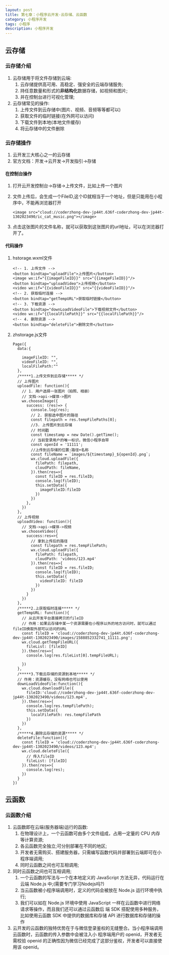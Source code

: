 ```yaml
---
layout: post
title: 第七章：小程序云开发-云存储、云函数
category: 小程序开发
tags: 小程序
description: 小程序开发
--- 
```


## 云存储

### 云存储介绍
1. 云存储用于将文件存储到云端:
    1. 云存储提供高可用、高稳定、强安全的云端存储服务;
    2. 持任意数量和形式的**非结构化**数据存储，如视频和图片;
    3. 并在控制台进行可视化管理;
2. 云存储常见的操作:
    1. 上传文件到云存储中(图片、视频、音频等等都可以)
    2. 获取文件的临时链接(在外网可以访问)
    3. 下载文件到本地(本地文件缓存)
    4. 将云存储中的文件删除
 
### 云存储操作
1. 云开发三大核心之一的云存储
2. 官方文档：开发->云开发->开发指引->存储

#### 在控制台操作
1. 打开云开发控制台->存储->上传文件，比如上传一个图片
2. 文件上传后，会生成一个FileID,这个ID就相当于一个地址，但是只能用在小程序中，不能再浏览器打开
    
    ```
    <image src="cloud://coderzhong-dev-jp44t.636f-coderzhong-dev-jp44t-1302023490/ic_cat_music.png"></image>
    ```
3. 点击这张图片的文件名称，就可以获取到这张图片的url地址，可以在浏览器打开了。

#### 代码操作
1. hstorage.wxml文件
    
    ```
    <!-- 1. 上传文件 -->
    <button bindtap="uploadFile">上传图片</button>
    <image wx:if="{{imageFileID}}" src="{{imageFileID}}"/>
    <button bindtap="uploadVideo">上传视频</button>
    <video wx:if="{{videoFileID}}" src="{{videoFileID}}"/>
    <!-- 2. 获取临时连接 -->
    <button bindtap="getTempURL">获取临时链接</button>
    <!-- 3. 下载资源 -->
    <button bindtap="downLoadVideoFile">下载视频文件</button>
    <video wx:if="{{localFilePath}}" src="{{localFilePath}}"/>
    <!-- 4. 删除资源 -->
    <button bindtap="deleteFile">删除文件</button>
    ```
2. zhstorage.js文件
    
    ```
    Page({
      data:{
    
        imageFileID: "",
        videoFileID: "",
        localFilePath:""
      },
      /*****1.上传文件到云存储***** */
      // 上传图片
      uploadFile: function(){
        // 1. 用户选择一张图片（拍照、相册）
        // 文档->api->媒体->图片
        wx.chooseImage({
          success: (res)=> {
            console.log(res);
            // 2. 获取选中图片的路径
            const filepath = res.tempFilePaths[0];
            //3. 上传图片到云存储
            // 时间戳
            const timestamp = new Date().getTime();
            // 当前登录用户的唯一标识，微信小程序自带
            const openId = '11111';
            //上传到云存储的位置:路径+名称
            const fileName = `images/${timestamp}_${openId}.png`;
            wx.cloud.uploadFile({
              filePath: filepath,
              cloudPath: fileName,
            }).then(res=>{
              const fileID = res.fileID;
              console.log(fileID);
              this.setData({
                imageFileID:fileID
              })
            })
          },
        })
      },
      // 上传视频
      uploadVideo: function(){
        // 文档->api->媒体->视频
        wx.chooseVideo({
          success:res=>{
            // 拿到上传后的路径
            const filepath = res.tempFilePath;
            wx.cloud.uploadFile({
              filePath: filepath,
              cloudPath: 'videos/123.mp4'
            }).then(res=>{
              const fileID = res.fileID;
              console.log(fileID);
              this.setData({
                videoFileID: fileID
              })
            })
          }
        })
      },
      /*****2.上获取临时连接***** */
      getTempURL: function(){
        // 从云开发平台直接拷贝的fileID
        // 作用：如果云存储中某一个资源需要在小程序以外的地方访问时，就可以通过fileID换取外部可以访问的URL
        const fileID = 'cloud://coderzhong-dev-jp44t.636f-coderzhong-dev-jp44t-1302023490/images/1588852332741_11111.png';
        wx.cloud.getTempFileURL({
          fileList: [fileID]
        }).then(res=>{
          console.log(res.fileList[0].tempFileURL);
    
        })
      },
      /*****3.下载云存储的资源到本地***** */
      // 作用：资源缓存，没有网络也可以使用
      downLoadVideoFile:function(){
        wx.cloud.downloadFile({
          fileID:'cloud://coderzhong-dev-jp44t.636f-coderzhong-dev-jp44t-1302023490/videos/123.mp4',
        }).then(res=>{
          console.log(res.tempFilePath);
          this.setData({
            localFilePath: res.tempFilePath
          })
        })
      },
      /*****4.删除云存储的资源***** */
      deleteFile:function(){
        const fileID = 'cloud://coderzhong-dev-jp44t.636f-coderzhong-dev-jp44t-1302023490/videos/123.mp4';
        wx.cloud.deleteFile({
          // 传入fileID
          fileList: [fileID]
        }).then(res=>{
          console.log(res);
        })
      }
    })
    ```

## 云函数
### 云函数介绍 
1. 云函数即在云端(服务器端)运行的函数:
    1. 在物理设计上，一个云函数可由多个文件组成，占用一定量的 CPU 内存等计算资源;
    2. 各云函数完全独立;可分别部署在不同的地区;
    3. 开发者无需购买、搭建服务器，只需编写函数代码并部署到云端即可在小程序端调用;
    4. 同时云函数之间也可互相调用;
2. 同时云函数之间也可互相调用;
    1. 一个云函数的写法与一个在本地定义的 JavaScript 方法无异，代码运行在云端 Node.js 中;(需要专门学习Nodejs吗?)
    2. 当云函数被小程序端调用时，定义的代码会被放在 Node.js 运行环境中执行;
    3. 我们可以如在 Node.js 环境中使用 JavaScript 一样在云函数中进行网络请求等操作，而且我们还可以通过云函数后 端 SDK 搭配使用多种服务，比如使用云函数 SDK 中提供的数据库和存储 API 进行数据库和存储的操作
3. 云开发的云函数的独特优势在于与微信登录鉴权的无缝整合。当小程序端调用云函数时，云函数的传入参数中会被注入小 程序端用户的 openid，开发者无需校验 openid 的正确性因为微信已经完成了这部分鉴权，开发者可以直接使用该 openid。




